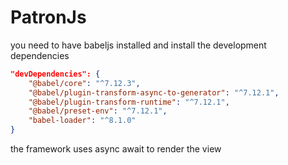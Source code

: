 # PatronJs

you need to have babeljs installed and install the development dependencies

```json
"devDependencies": {
    "@babel/core": "^7.12.3",
    "@babel/plugin-transform-async-to-generator": "^7.12.1",
    "@babel/plugin-transform-runtime": "^7.12.1",
    "@babel/preset-env": "^7.12.1",
    "babel-loader": "^8.1.0"
}
```
the framework uses async await to render the view